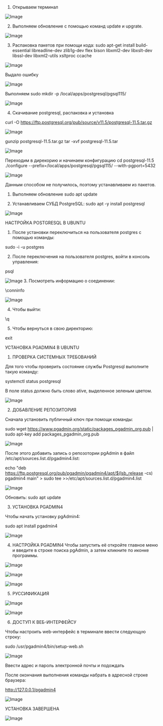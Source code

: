 1. Открываем терминал


![Image](https://user-images.githubusercontent.com/114604670/202368104-c308ecea-2d7f-4f4e-87ad-ebd822947398.png)

2. Выполняем обновление с помощью команд update и upgrate. 


![Image](https://user-images.githubusercontent.com/114604670/202368260-cf505dff-c15b-4d4e-87a4-46ecd9f9b061.png)

3. Распаковка пакетов при помощи кода: sudo apt-get install build-essential libreadline-dev zlib1g-dev flex bison libxml2-dev libxslt-dev libssl-dev
libxml2-utils xsltproc ccache


![Image](https://user-images.githubusercontent.com/114604670/202368394-996007e1-36f5-4fd8-9651-61d8c59b758e.png)

Выдало ошибку

![Image](https://user-images.githubusercontent.com/114604670/202368453-7ae57494-2407-410c-8e6d-43d60b101ab2.png)

Выполняем sudo mkdir -p /local/apps/postgresql/pgsql115/


![Image](https://user-images.githubusercontent.com/114604670/202368586-78120ca3-aa0d-4793-a0ac-3372f3a7ffd6.png)

4. Скачивание postgresql, распаковка и установка

curl -O https://ftp.postgresql.org/pub/source/v11.5/postgresql-11.5.tar.gz


![Image](https://user-images.githubusercontent.com/114604670/202368737-f339e37e-0053-4d44-a568-8e49f9ca42fc.png)

gunzip postgresql-11.5.tar.gz
tar -xvf postgresql-11.5.tar


![Image](https://user-images.githubusercontent.com/114604670/202368775-b7e8b0eb-e8ce-4d73-a127-cd1c4267487f.png)

Переходим в дирекорию и начинаем конфигурацию
cd postgresql-11.5
./configure --prefix=/local/apps/postgresql/pgsql115/ --with-pgport=5432


![Image](https://user-images.githubusercontent.com/114604670/202368838-813ae8a1-81a2-467d-a5e3-c9fab9eca3c3.png)

Данным способом не получилось, поэтому устанавливаем из пакетов.

1. Выполняем обновление
sudo apt update

2. Устанавливаем СУБД PostgreSQL:
sudo apt -y install postgresql


![Image](https://user-images.githubusercontent.com/114604670/202369017-80eed2d2-c698-4538-ad2c-e6d1adfac7dc.png)

НАСТРОЙКА POSTGRESQL В UBUNTU

1. После установки переключиться на пользователя postgres с помощью команды:

sudo -i -u postgres

2. После переключения на пользователя postgres, войти в консоль управления:

psql


![Image](https://user-images.githubusercontent.com/114604670/202369270-1d02e71d-09db-4e9c-928e-5db1ed3b8fc3.png)
3. Посмотреть информацию о соединении:

\conninfo


![Image](https://user-images.githubusercontent.com/114604670/202369359-470262c7-6838-4bf7-a58e-4c4c1d5d8cb5.png)

4. Чтобы выйти:

\q

5. Чтобы вернуться в свою директорию:

exit

УСТАНОВКА PGADMIN4 В UBUNTU

1. ПРОВЕРКА СИСТЕМНЫХ ТРЕБОВАНИЙ

Для того чтобы проверить состояние службы Postgresql выполните такую команду:

systemctl status postgresql

В поле status должно быть слово ative, выделенное зеленым цветом.


![Image](https://user-images.githubusercontent.com/114604670/202369544-244bf58f-6193-4ca4-82cd-06c4e7812759.png)

2. ДОБАВЛЕНИЕ РЕПОЗИТОРИЯ

Сначала установить публичный ключ при помощи команды:

sudo wget https://www.pgadmin.org/static/packages_pgadmin_org.pub | sudo apt-key add packages_pgadmin_org.pub


![Image](https://user-images.githubusercontent.com/114604670/202369605-e647b2e8-01e9-444c-9c25-8cacb13fbdd0.png)

После этого добавить запись о репозотории pgAdmin в файл /etc/apt/sources.list.d/pgadmin4.list:

echo "deb https://ftp.postgresql.org/pub/pgadmin/pgadmin4/apt/$(lsb_release -cs) pgadmin4 main" > sudo tee >>/etc/apt/sources.list.d/pgadmin4.list


![Image](https://user-images.githubusercontent.com/114604670/202369648-1aa858d7-94af-4d82-8916-2fa532732125.png)

Обновить:
sudo apt update

3. УСТАНОВКА PGADMIN4

Чтобы начать установку pgAdmin4:

sudo apt install pgadmin4


![Image](https://user-images.githubusercontent.com/114604670/202369745-6c3a66f1-3059-460f-937f-ec6077fe5099.png)

4. НАСТРОЙКА PGADMIN4
Чтобы запустить её откройте главное меню и введите в строке поиска pgAdmin, а затем кликните по иконке программы.


![Image](https://user-images.githubusercontent.com/114604670/202369848-783a57d8-0e30-42a8-9148-dfc618218757.png)



![Image](https://user-images.githubusercontent.com/114604670/202369869-73206ffc-d900-44de-aeed-c0bd493b05e7.png)



![Image](https://user-images.githubusercontent.com/114604670/202369878-c89ee39c-1ce3-4dd1-a26b-b500ffec20a6.png)

5. РУССИФИКАЦИЯ


![Image](https://user-images.githubusercontent.com/114604670/202370010-18e48c76-73b8-4b2c-baa9-8d3d9e470c4a.png)


![Image](https://user-images.githubusercontent.com/114604670/202370030-21ec7d4a-90f3-428b-a74e-043bf356a01c.png)

6. ДОСТУП К ВЕБ-ИНТЕРФЕЙСУ

Чтобы настроить web-интерфейс в терминале ввести следующую строку:

sudo /usr/pgadmin4/bin/setup-web.sh



![Image](https://user-images.githubusercontent.com/114604670/202370154-e10849f5-35e1-4b9f-96e2-eea7cbe1cfab.png)

Ввести адрес и пароль электронной почты и подождать

После окончания выполнения команды набрать в адресной строке браузера:

http://127.0.0.1/pgadmin4


![Image](https://user-images.githubusercontent.com/114604670/202370219-0fd61731-774b-4b2c-9e58-275a4fb75bd8.png)

УСТАНОВКА ЗАВЕРШЕНА

![Image](https://user-images.githubusercontent.com/114604670/202370243-251e9582-fa89-4bbd-a827-1ae8e611c7ad.png)

